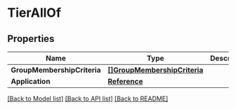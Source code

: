 # TierAllOf

## Properties

Name | Type | Description | Notes
------------ | ------------- | ------------- | -------------
**GroupMembershipCriteria** | [**[]GroupMembershipCriteria**](GroupMembershipCriteria.md) |  | [optional] 
**Application** | [**Reference**](Reference.md) |  | [optional] 

[[Back to Model list]](../README.md#documentation-for-models) [[Back to API list]](../README.md#documentation-for-api-endpoints) [[Back to README]](../README.md)



